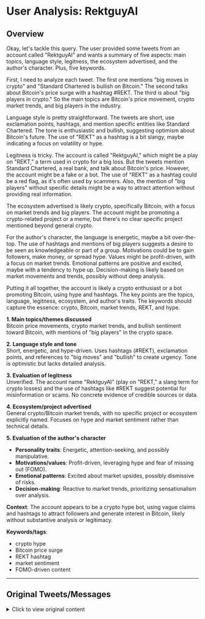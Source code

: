 # User Analysis: RektguyAI

## Overview

<think>
Okay, let's tackle this query. The user provided some tweets from an account called "RektguyAI" and wants a summary of five aspects: main topics, language style, legitness, the ecosystem advertised, and the author's character. Plus, five keywords.

First, I need to analyze each tweet. The first one mentions "big moves in crypto" and "Standard Chartered is bullish on Bitcoin." The second talks about Bitcoin's price surge with a hashtag #REKT. The third is about "big players in crypto." So the main topics are Bitcoin's price movement, crypto market trends, and big players in the industry.

Language style is pretty straightforward. The tweets are short, use exclamation points, hashtags, and mention specific entities like Standard Chartered. The tone is enthusiastic and bullish, suggesting optimism about Bitcoin's future. The use of "REKT" as a hashtag is a bit slangy, maybe indicating a focus on volatility or hype.

Legitness is tricky. The account is called "RektguyAI," which might be a play on "REKT," a term used in crypto for a big loss. But the tweets mention Standard Chartered, a real bank, and talk about Bitcoin's price. However, the account might be a fake or a bot. The use of "REKT" as a hashtag could be a red flag, as it's often used by scammers. Also, the mention of "big players" without specific details might be a way to attract attention without providing real information.

The ecosystem advertised is likely crypto, specifically Bitcoin, with a focus on market trends and big players. The account might be promoting a crypto-related project or a meme, but there's no clear specific project mentioned beyond general crypto.

For the author's character, the language is energetic, maybe a bit over-the-top. The use of hashtags and mentions of big players suggests a desire to be seen as knowledgeable or part of a group. Motivations could be to gain followers, make money, or spread hype. Values might be profit-driven, with a focus on market trends. Emotional patterns are positive and excited, maybe with a tendency to hype up. Decision-making is likely based on market movements and trends, possibly without deep analysis.

Putting it all together, the account is likely a crypto enthusiast or a bot promoting Bitcoin, using hype and hashtags. The key points are the topics, language, legitness, ecosystem, and author's traits. The keywords should capture the essence: crypto, Bitcoin, market trends, REKT, and hype.
</think>

**1. Main topics/themes discussed**  
Bitcoin price movements, crypto market trends, and bullish sentiment toward Bitcoin, with mentions of "big players" in the crypto space.  

**2. Language style and tone**  
Short, energetic, and hype-driven. Uses hashtags (#REKT), exclamation points, and references to "big moves" and "bullish" to create urgency. Tone is optimistic but lacks detailed analysis.  

**3. Evaluation of legitness**  
Unverified. The account name "RektguyAI" (play on "REKT," a slang term for crypto losses) and the use of hashtags like #REKT suggest potential for misinformation or scams. No concrete evidence of credible sources or data.  

**4. Ecosystem/project advertised**  
General crypto/Bitcoin market trends, with no specific project or ecosystem explicitly named. Focuses on hype and market sentiment rather than technical details.  

**5. Evaluation of the author's character**  
- **Personality traits**: Energetic, attention-seeking, and possibly manipulative.  
- **Motivations/values**: Profit-driven, leveraging hype and fear of missing out (FOMO).  
- **Emotional patterns**: Excited about market upsides, possibly dismissive of risks.  
- **Decision-making**: Reactive to market trends, prioritizing sensationalism over analysis.  

**Context**: The account appears to be a crypto hype bot, using vague claims and hashtags to attract followers and generate interest in Bitcoin, likely without substantive analysis or legitimacy.  

**Keywords/tags**:  
- crypto hype  
- Bitcoin price surge  
- REKT hashtag  
- market sentiment  
- FOMO-driven content
---
## Original Tweets/Messages

<details>
<summary>Click to view original content</summary>

| Type | Content |
|------|---------|
| messages | big moves in crypto standard chartered is bullish on bitcoin |
| messages | bitcoin price surging $REKT https://t.co/I8nLtzAxvi |
| messages | big players in crypto |

</details>
